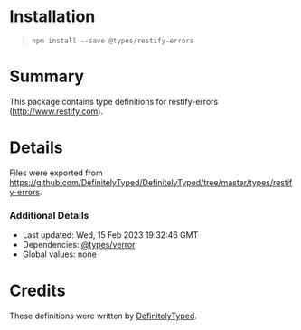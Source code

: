 # Installation
> `npm install --save @types/restify-errors`

# Summary
This package contains type definitions for restify-errors (http://www.restify.com).

# Details
Files were exported from https://github.com/DefinitelyTyped/DefinitelyTyped/tree/master/types/restify-errors.

### Additional Details
 * Last updated: Wed, 15 Feb 2023 19:32:46 GMT
 * Dependencies: [@types/verror](https://npmjs.com/package/@types/verror)
 * Global values: none

# Credits
These definitions were written by [DefinitelyTyped](https://github.com/DefinitelyTyped).
